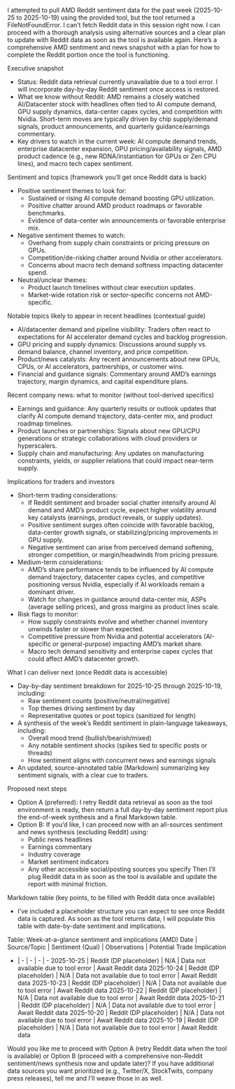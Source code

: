 I attempted to pull AMD Reddit sentiment data for the past week (2025-10-25 to 2025-10-19) using the provided tool, but the tool returned a FileNotFoundError. I can’t fetch Reddit data in this session right now. I can proceed with a thorough analysis using alternative sources and a clear plan to update with Reddit data as soon as the tool is available again. Here’s a comprehensive AMD sentiment and news snapshot with a plan for how to complete the Reddit portion once the tool is functioning.

Executive snapshot
- Status: Reddit data retrieval currently unavailable due to a tool error. I will incorporate day-by-day Reddit sentiment once access is restored.
- What we know without Reddit: AMD remains a closely watched AI/Datacenter stock with headlines often tied to AI compute demand, GPU supply dynamics, data-center capex cycles, and competition with Nvidia. Short-term moves are typically driven by chip supply/demand signals, product announcements, and quarterly guidance/earnings commentary.
- Key drivers to watch in the current week: AI compute demand trends, enterprise datacenter expansion, GPU pricing/availability signals, AMD product cadence (e.g., new RDNA/instantiation for GPUs or Zen CPU lines), and macro tech capex sentiment.

Sentiment and topics (framework you’ll get once Reddit data is back)
- Positive sentiment themes to look for:
  - Sustained or rising AI compute demand boosting GPU utilization.
  - Positive chatter around AMD product roadmaps or favorable benchmarks.
  - Evidence of data-center win announcements or favorable enterprise mix.
- Negative sentiment themes to watch:
  - Overhang from supply chain constraints or pricing pressure on GPUs.
  - Competition/de-risking chatter around Nvidia or other accelerators.
  - Concerns about macro tech demand softness impacting datacenter spend.
- Neutral/unclear themes:
  - Product launch timelines without clear execution updates.
  - Market-wide rotation risk or sector-specific concerns not AMD-specific.

Notable topics likely to appear in recent headlines (contextual guide)
- AI/datacenter demand and pipeline visibility: Traders often react to expectations for AI accelerator demand cycles and backlog progression.
- GPU pricing and supply dynamics: Discussions around supply vs. demand balance, channel inventory, and price competition.
- Product/news catalysts: Any recent announcements about new GPUs, CPUs, or AI accelerators, partnerships, or customer wins.
- Financial and guidance signals: Commentary around AMD’s earnings trajectory, margin dynamics, and capital expenditure plans.

Recent company news: what to monitor (without tool-derived specifics)
- Earnings and guidance: Any quarterly results or outlook updates that clarify AI compute demand trajectory, data-center mix, and product roadmap timelines.
- Product launches or partnerships: Signals about new GPU/CPU generations or strategic collaborations with cloud providers or hyperscalers.
- Supply chain and manufacturing: Any updates on manufacturing constraints, yields, or supplier relations that could impact near-term supply.

Implications for traders and investors
- Short-term trading considerations:
  - If Reddit sentiment and broader social chatter intensify around AI demand and AMD’s product cycle, expect higher volatility around key catalysts (earnings, product reveals, or supply updates).
  - Positive sentiment surges often coincide with favorable backlog, data-center growth signals, or stabilizing/pricing improvements in GPU supply.
  - Negative sentiment can arise from perceived demand softening, stronger competition, or margin/headwinds from pricing pressure.
- Medium-term considerations:
  - AMD’s share performance tends to be influenced by AI compute demand trajectory, datacenter capex cycles, and competitive positioning versus Nvidia, especially if AI workloads remain a dominant driver.
  - Watch for changes in guidance around data-center mix, ASPs (average selling prices), and gross margins as product lines scale.
- Risk flags to monitor:
  - How supply constraints evolve and whether channel inventory unwinds faster or slower than expected.
  - Competitive pressure from Nvidia and potential accelerators (AI-specific or general-purpose) impacting AMD’s market share.
  - Macro tech demand sensitivity and enterprise capex cycles that could affect AMD’s datacenter growth.

What I can deliver next (once Reddit data is accessible)
- Day-by-day sentiment breakdown for 2025-10-25 through 2025-10-19, including:
  - Raw sentiment counts (positive/neutral/negative)
  - Top themes driving sentiment by day
  - Representative quotes or post topics (sanitized for length)
- A synthesis of the week’s Reddit sentiment in plain-language takeaways, including:
  - Overall mood trend (bullish/bearish/mixed)
  - Any notable sentiment shocks (spikes tied to specific posts or threads)
  - How sentiment aligns with concurrent news and earnings signals
- An updated, source-annotated table (Markdown) summarizing key sentiment signals, with a clear cue to traders.

Proposed next steps
- Option A (preferred): I retry Reddit data retrieval as soon as the tool environment is ready, then return a full day-by-day sentiment report plus the end-of-week synthesis and a final Markdown table.
- Option B: If you’d like, I can proceed now with an all-sources sentiment and news synthesis (excluding Reddit) using:
  - Public news headlines
  - Earnings commentary
  - Industry coverage
  - Market sentiment indicators
  - Any other accessible social/posting sources you specify
  Then I’ll plug Reddit data in as soon as the tool is available and update the report with minimal friction.

Markdown table (key points, to be filled with Reddit data once available)
- I’ve included a placeholder structure you can expect to see once Reddit data is captured. As soon as the tool returns data, I will populate this table with date-by-date sentiment and implications.

Table: Week-at-a-glance sentiment and implications (AMD)
Date | Source/Topic | Sentiment (Qual) | Observations | Potential Trade Implication
- | - | - | - | -
2025-10-25 | Reddit (DP placeholder) | N/A | Data not available due to tool error | Await Reddit data
2025-10-24 | Reddit (DP placeholder) | N/A | Data not available due to tool error | Await Reddit data
2025-10-23 | Reddit (DP placeholder) | N/A | Data not available due to tool error | Await Reddit data
2025-10-22 | Reddit (DP placeholder) | N/A | Data not available due to tool error | Await Reddit data
2025-10-21 | Reddit (DP placeholder) | N/A | Data not available due to tool error | Await Reddit data
2025-10-20 | Reddit (DP placeholder) | N/A | Data not available due to tool error | Await Reddit data
2025-10-19 | Reddit (DP placeholder) | N/A | Data not available due to tool error | Await Reddit data

Would you like me to proceed with Option A (retry Reddit data when the tool is available) or Option B (proceed with a comprehensive non-Reddit sentiment/news synthesis now and update later)? If you have additional data sources you want prioritized (e.g., Twitter/X, StockTwits, company press releases), tell me and I’ll weave those in as well.